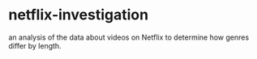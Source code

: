 # netflix-investigation
an analysis of the data about videos on Netflix to determine how genres differ by length. 
